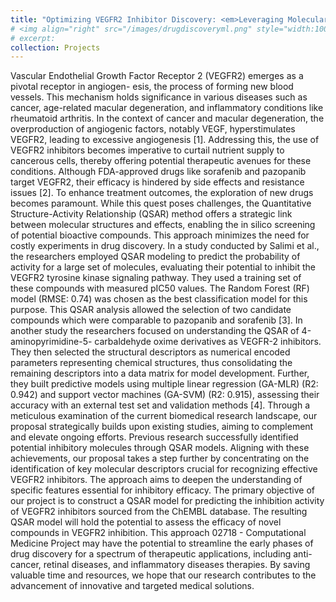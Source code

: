 ```yaml
---
title: "Optimizing VEGFR2 Inhibitor Discovery: <em>Leveraging Molecular Descriptors for Streamlined Drug Development</em>"
# <img align="right" src="/images/drugdiscoveryml.png" style="width:100px;height:100px" />
# excerpt:
collection: Projects
---
```


Vascular Endothelial Growth Factor Receptor 2 (VEGFR2) emerges as a pivotal receptor in angiogen- esis, the process of forming new blood vessels. This mechanism holds significance in various diseases such as cancer, age-related macular degeneration, and inflammatory conditions like rheumatoid arthritis. In the context of cancer and macular degeneration, the overproduction of angiogenic factors, notably VEGF, hyperstimulates VEGFR2, leading to excessive angiogenesis [1]. Addressing this, the use of VEGFR2 inhibitors becomes imperative to curtail nutrient supply to cancerous cells, thereby offering potential therapeutic avenues for these conditions.
Although FDA-approved drugs like sorafenib and pazopanib target VEGFR2, their efficacy is hindered by side effects and resistance issues [2]. To enhance treatment outcomes, the exploration of new drugs becomes paramount. While this quest poses challenges, the Quantitative Structure-Activity Relationship (QSAR) method offers a strategic link between molecular structures and effects, enabling the in silico screening of potential bioactive compounds. This approach minimizes the need for costly experiments in drug discovery.
In a study conducted by Salimi et al., the researchers employed QSAR modeling to predict the probability of activity for a large set of molecules, evaluating their potential to inhibit the VEGFR2 tyrosine kinase signaling pathway. They used a training set of these compounds with measured pIC50 values. The Random Forest (RF) model (RMSE: 0.74) was chosen as the best classification model for this purpose. This QSAR analysis allowed the selection of two candidate compounds which were comparable to pazopanib and sorafenib [3].
In another study the researchers focused on understanding the QSAR of 4-aminopyrimidine-5- carbaldehyde oxime derivatives as VEGFR-2 inhibitors. They then selected the structural descriptors as numerical encoded parameters representing chemical structures, thus consolidating the remaining descriptors into a data matrix for model development. Further, they built predictive models using multiple linear regression (GA-MLR) (R2: 0.942) and support vector machines (GA-SVM) (R2: 0.915), assessing their accuracy with an external test set and validation methods [4].
Through a meticulous examination of the current biomedical research landscape, our proposal strategically builds upon existing studies, aiming to complement and elevate ongoing efforts. Previous research successfully identified potential inhibitory molecules through QSAR models. Aligning with these achievements, our proposal takes a step further by concentrating on the identification of key molecular descriptors crucial for recognizing effective VEGFR2 inhibitors. The approach aims to deepen the understanding of specific features essential for inhibitory efficacy.
The primary objective of our project is to construct a QSAR model for predicting the inhibition activity of VEGFR2 inhibitors sourced from the ChEMBL database. The resulting QSAR model will hold the potential to assess the efficacy of novel compounds in VEGFR2 inhibition. This approach
02718 - Computational Medicine Project
may have the potential to streamline the early phases of drug discovery for a spectrum of therapeutic applications, including anti-cancer, retinal diseases, and inflammatory diseases therapies. By saving valuable time and resources, we hope that our research contributes to the advancement of innovative and targeted medical solutions.
